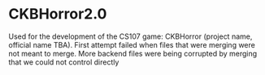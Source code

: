 CKBHorror2.0
============

Used for the development of the CS107 game:  CKBHorror (project name, official name TBA). First attempt failed when files that were merging were not meant to merge. More backend files were being corrupted by merging that we could not control directly
